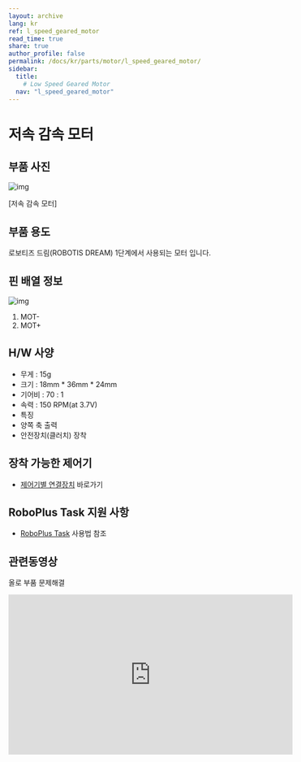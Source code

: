 ```yaml
---
layout: archive
lang: kr
ref: l_speed_geared_motor
read_time: true
share: true
author_profile: false
permalink: /docs/kr/parts/motor/l_speed_geared_motor/
sidebar:
  title:
    # Low Speed Geared Motor
  nav: "l_speed_geared_motor"
---
```

# 저속 감속 모터

## 부품 사진

![img](/assets/images/parts/motor/l_speed_geared_motor_product.jpg)     



[저속 감속 모터]



## 부품 용도

로보티즈 드림(ROBOTIS DREAM) 1단계에서 사용되는 모터 입니다.



## 핀 배열 정보

![img](/assets/images/parts/motor/l_speed_geared_motor_pinout.jpg)


1. MOT-
2. MOT+



## H/W 사양

- 무게 : 15g
- 크기 : 18mm * 36mm * 24mm
- 기어비 :  70 : 1
- 속력 : 150 RPM(at 3.7V)
- 특징
- 양쪽 축 출력
- 안전장치(클러치) 장착



## 장착 가능한 제어기

- [제어기별 연결장치] 바로가기

## RoboPlus Task 지원 사항

- [RoboPlus Task] 사용법 참조

## 관련동영상

 올로 부품 문제해결
<iframe width="560" height="315" src="https://www.youtube.com/embed/-qRy_NDd5eU" frameborder="0" allowfullscreen></iframe>

  [제어기별 연결장치]: ???
  [RoboPlus Task]: ???
